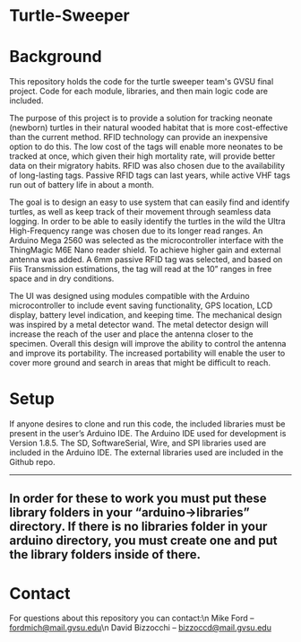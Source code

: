# Turtle-Sweeper

# Background

This repository holds the code for the turtle sweeper team's GVSU final project. Code for each module, libraries, and then main logic code are included.

The purpose of this project is to provide a solution for tracking neonate (newborn) turtles in their natural wooded habitat that is more cost-effective than the current method. RFID technology can provide an inexpensive option to do this. The low cost of the tags will enable more neonates to be tracked at once, which given their high mortality rate, will provide better data on their migratory habits. RFID was also chosen due to the availability of long-lasting tags. Passive RFID tags can last years, while active VHF tags run out of battery life in about a month.

The goal is to design an easy to use system that can easily find and identify turtles, as well as keep track of their movement through seamless data logging. In order to be able to easily identify the turtles in the wild the Ultra High-Frequency range was chosen due to its longer read ranges. An Arduino Mega 2560 was selected as the microcontroller interface with the ThingMagic M6E Nano reader shield. To achieve higher gain and external antenna was added.  A 6mm passive RFID tag was selected, and based on Fiis Transmission estimations, the tag will read at the 10” ranges in free space and in dry conditions.

The UI was designed using modules compatible with the Arduino microcontroller to include event saving functionality, GPS location, LCD display, battery level indication, and keeping time. The mechanical design was inspired by a metal detector wand. The metal detector design will increase the reach of the user and place the antenna closer to the specimen. Overall this design will improve the ability to control the antenna and improve its portability. The increased portability will enable the user to cover more ground and search in areas that might be difficult to reach. 

# Setup

If anyone desires to clone and run this code, the included libraries must be present in the user’s Arduino IDE. The Arduino IDE used for development is Version 1.8.5. The SD, SoftwareSerial, Wire, and SPI libraries used are included in the Arduino IDE. The external libraries used are included in the Github repo. 

---------------------------------------------------------------------
**In order for these to work you must put these library folders in your “arduino->libraries” directory. If there is no libraries folder in your arduino directory, you must create one and put the library folders inside of there.**
---------------------------------------------------------------------

# Contact

For questions about this repository you can contact:\n
Mike Ford – fordmich@mail.gvsu.edu\n
David Bizzocchi – bizzoccd@mail.gvsu.edu
